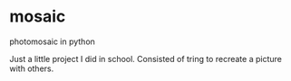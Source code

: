 # mosaic
photomosaic in python

Just a little project I did in school. Consisted of tring to recreate a picture with others.
